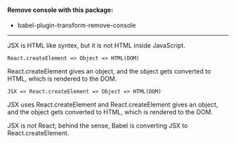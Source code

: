 #### Remove console with this package:

- babel-plugin-transform-remove-console

---

JSX is HTML like syntex, but it is not HTML inside JavaScript.

```
React.createElement => Object => HTML(DOM)
```

React.createElement gives an object, and the object gets converted to HTML, which is rendered to the DOM.

```
JSX => React.createElement => Object => HTML(DOM)
```

JSX uses React.createElement and React.createElement gives an object, and the object gets converted to HTML, which is rendered to the DOM.

JSX is not React; behind the sense, Babel is converting JSX to React.createElement.
